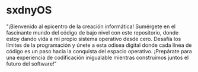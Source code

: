 # sxdnyOS

"¡Bienvenido al epicentro de la creación informática! Sumérgete en el fascinante mundo del código de bajo nivel con este repositorio, donde estoy dando vida a mi propio sistema operativo desde cero. Desafía los límites de la programación y únete a esta odisea digital donde cada línea de código es un paso hacia la conquista del espacio operativo. ¡Prepárate para una experiencia de codificación inigualable mientras construimos juntos el futuro del software!"
